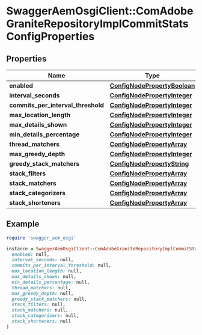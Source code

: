 # SwaggerAemOsgiClient::ComAdobeGraniteRepositoryImplCommitStatsConfigProperties

## Properties

| Name | Type | Description | Notes |
| ---- | ---- | ----------- | ----- |
| **enabled** | [**ConfigNodePropertyBoolean**](ConfigNodePropertyBoolean.md) |  | [optional] |
| **interval_seconds** | [**ConfigNodePropertyInteger**](ConfigNodePropertyInteger.md) |  | [optional] |
| **commits_per_interval_threshold** | [**ConfigNodePropertyInteger**](ConfigNodePropertyInteger.md) |  | [optional] |
| **max_location_length** | [**ConfigNodePropertyInteger**](ConfigNodePropertyInteger.md) |  | [optional] |
| **max_details_shown** | [**ConfigNodePropertyInteger**](ConfigNodePropertyInteger.md) |  | [optional] |
| **min_details_percentage** | [**ConfigNodePropertyInteger**](ConfigNodePropertyInteger.md) |  | [optional] |
| **thread_matchers** | [**ConfigNodePropertyArray**](ConfigNodePropertyArray.md) |  | [optional] |
| **max_greedy_depth** | [**ConfigNodePropertyInteger**](ConfigNodePropertyInteger.md) |  | [optional] |
| **greedy_stack_matchers** | [**ConfigNodePropertyString**](ConfigNodePropertyString.md) |  | [optional] |
| **stack_filters** | [**ConfigNodePropertyArray**](ConfigNodePropertyArray.md) |  | [optional] |
| **stack_matchers** | [**ConfigNodePropertyArray**](ConfigNodePropertyArray.md) |  | [optional] |
| **stack_categorizers** | [**ConfigNodePropertyArray**](ConfigNodePropertyArray.md) |  | [optional] |
| **stack_shorteners** | [**ConfigNodePropertyArray**](ConfigNodePropertyArray.md) |  | [optional] |

## Example

```ruby
require 'swagger_aem_osgi'

instance = SwaggerAemOsgiClient::ComAdobeGraniteRepositoryImplCommitStatsConfigProperties.new(
  enabled: null,
  interval_seconds: null,
  commits_per_interval_threshold: null,
  max_location_length: null,
  max_details_shown: null,
  min_details_percentage: null,
  thread_matchers: null,
  max_greedy_depth: null,
  greedy_stack_matchers: null,
  stack_filters: null,
  stack_matchers: null,
  stack_categorizers: null,
  stack_shorteners: null
)
```

